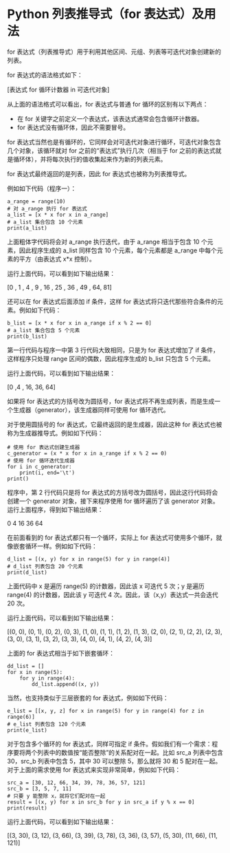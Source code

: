 # Python 列表推导式（for 表达式）及用法

for 表达式（列表推导式）用于利用其他区间、元组、列表等可迭代对象创建新的列表。

for 表达式的语法格式如下：

[表达式 for 循环计数器 in 可迭代对象]

从上面的语法格式可以看出，for 表达式与普通 for 循环的区别有以下两点：

*   在 for 关键字之前定义一个表达式，该表达式通常会包含循环计数器。
*   for 表达式没有循环体，因此不需要冒号。

for 表达式当然也是有循环的，它同样会对可迭代对象进行循环，可迭代对象包含几个对象，该循环就对 for 之前的“表达式”执行几次（相当于 for 之前的表达式就是循环体），并将每次执行的值收集起来作为新的列表元素。

for 表达式最终返回的是列表，因此 for 表达式也被称为列表推导式。

例如如下代码（程序一）：

```
a_range = range(10)
# 对 a_range 执行 for 表达式
a_list = [x * x for x in a_range]
# a_list 集合包含 10 个元素
print(a_list)
```

上面粗体字代码将会对 a_range 执行迭代，由于 a_range 相当于包含 10 个元素，因此程序生成的 a_list 同样包含 10 个元素，每个元素都是 a_range 中每个元素的平方（由表达式 x*x 控制）。

运行上面代码，可以看到如下输出结果：

[0 , 1 , 4 , 9 , 16 , 25 , 36 , 49 , 64, 81]

还可以在 for 表达式后面添加 if 条件，这样 for 表达式将只迭代那些符合条件的元素。例如如下代码：

```
b_list = [x * x for x in a_range if x % 2 == 0]
# a_list 集合包含 5 个元素
print(b_list)
```

第一行代码与程序一中第 3 行代码大致相同，只是为 for 表达式增加了 if 条件，这样程序只处理 range 区间的偶数，因此程序生成的 b_list 只包含 5 个元素。

运行上面代码，可以看到如下输出结果：

[0 ,4 , 16, 36, 64]

如果将 for 表达式的方括号改为圆括号，for 表达式将不再生成列表，而是生成一个生成器（generator），该生成器同样可使用 for 循环选代。

对于使用圆括号的 for 表达式，它最终返回的是生成器，因此这种 for 表达式也被称为生成器推导式。例如如下代码：

```
# 使用 for 表达式创建生成器
c_generator = (x * x for x in a_range if x % 2 == 0)
# 使用 for 循环迭代生成器
for i in c_generator:
    print(i, end='\t')
print()
```

程序中，第 2 行代码只是将 for 表达式的方括号改为圆括号，因此这行代码将会创建一个 generator 对象，接下来程序使用 for 循环遍历了该 generator 对象。运行上面程序，得到如下输出结果：

0 4 16 36 64

在前面看到的 for 表达式都只有一个循环，实际上 for 表达式可使用多个循环，就像嵌套循环一样。例如如下代码：

```
d_list = [(x, y) for x in range(5) for y in range(4)]
# d_list 列表包含 20 个元素
print(d_list)
```

上面代码中 x 是遍历 range(5) 的计数器，因此该 x 可迭代 5 次；y 是遍历 range(4) 的计数器，因此该 y 可迭代 4 次。因此，该（x,y）表达式一共会迭代 20 次。

运行上面代码，可以看到如下输出结果：

[(0, 0), (0, 1), (0, 2), (0, 3), (1, 0), (1, 1), (1, 2), (1, 3), (2, 0), (2, 1), (2, 2), (2, 3), (3, 0), (3, 1), (3, 2), (3, 3), (4, 0), (4, 1), (4, 2), (4, 3)]

上面的 for 表达式相当于如下嵌套循环：

```
dd_list = []
for x in range(5):
    for y in range(4):
        dd_list.append((x, y))
```

当然，也支持类似于三层嵌套的 for 表达式，例如如下代码：

```
e_list = [[x, y, z] for x in range(5) for y in range(4) for z in range(6)]
# e_list 列表包含 120 个元素
print(e_list)
```

对于包含多个循环的 for 表达式，同样可指定 if 条件。假如我们有一个需求：程序要将两个列表中的数值按“能否整除”的关系配对在一起。比如 src_a 列表中包含 30，src_b 列表中包含 5，其中 30 可以整除 5，那么就将 30 和 5 配对在一起。对于上面的需求使用 for 表达式来实现非常简单，例如如下代码：

```
src_a = [30, 12, 66, 34, 39, 78, 36, 57, 121]
src_b = [3, 5, 7, 11]
# 只要 y 能整除 x，就将它们配对在一起
result = [(x, y) for x in src_b for y in src_a if y % x == 0]
print(result)
```

运行上面代码，可以看到如下输出结果：

[(3, 30), (3, 12), (3, 66), (3, 39), (3, 78), (3, 36), (3, 57), (5, 30), (11, 66), (11, 121)]